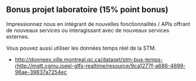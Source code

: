 
## Bonus projet laboratoire (15% point bonus)
Impressionnez nous en intégrant de nouvelles fonctionnalités / APIs offrant de nouveaux services ou interagissant avec de nouveaux services externes.

Vous pouvez aussi utiliser les données temps réel de la STM. 
  - http://donnees.ville.montreal.qc.ca/dataset/stm-bus-temps-rhttp://mqtt.cgmu.ioeel-gtfs-realtime/resource/9ca1277f-a686-4699-96ae-39837a7254ec


